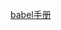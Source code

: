 [babel手册](https://github.com/jamiebuilds/babel-handbook/blob/master/translations/zh-Hans/user-handbook.md)
